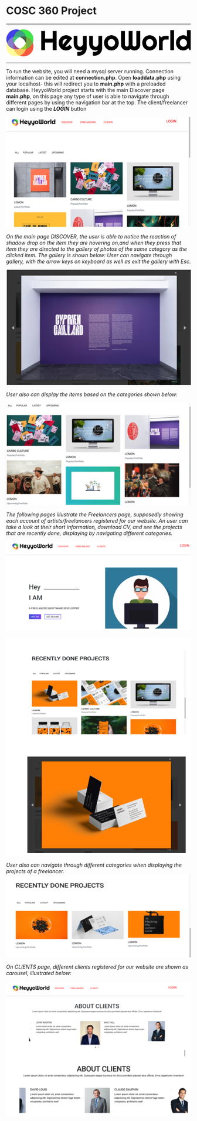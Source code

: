 # COSC 360 Project

  
  ---
![logo](/images/logo.png)


  
   ---
   
   
   
   To run the website, you will need a mysql server running. Connection information can be edited at **connection.php**. Open **loaddata.php** using your localhost- this will redirect you to **main.php** with a preloaded database.
  HeyyoWorld project starts with the main Discover page **main.php**, on this page any type of user is able to navigate through different pages by using the navigation bar at the top. The client/freelancer can login using the _**LOGIN**_ button
  
  
  

  ![main](/images/readme_main.png)




*On the main page DISCOVER, the user is able to notice the reaction of shadow drop on the item they are hovering on,and when they press that item they are directed to the gallery of photos of the same category as the clicked item. The gallery is shown below:
User can navigate through gallery, with the arrow keys on keyboard as well as exit the gallery with Esc.*


  ![1](/images/readme1.png)

*User also can display the items based on the categories shown below:*


  ![2](/images/readme2.png)



*The following pages illustrate the Freelancers page, supposedly showing each account of artists/freelancers registered for our website. An user can take a look at their short information, download CV, and see the projects that are recently done, displaying by navigating different categories.*




  ![3](/images/readme3.png)



  ![5](/images/readme5.png)



*User also can navigate through different categories when displaying the projects of a freelancer.*
![6](/images/readme6.png)



*On CLIENTS page, different clients registered for our website are shown as carousel, illustrated below:*





  ![7](/images/readme7.png)
